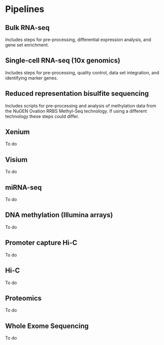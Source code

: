 # Pipelines

## Bulk RNA-seq

Includes steps for pre-processing, differential expression analysis, and gene set enrichment.

## Single-cell RNA-seq (10x genomics)

Includes steps for pre-processing, quality control, data set integration, and identifying marker genes.

## Reduced representation bisulfite sequencing

Includes scripts for pre-processing and analysis of methylation data from the NuGEN Ovation RRBS Methyl-Seq technology. If using a different technology these steps could differ.

## Xenium

To do

## Visium 

To do

## miRNA-seq

To do

## DNA methylation (Illumina arrays)

To do

## Promoter capture Hi-C

To do

## Hi-C

To do

## Proteomics

To do

## Whole Exome Sequencing

To do
